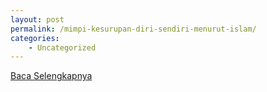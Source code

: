 ```yaml
---
layout: post
permalink: /mimpi-kesurupan-diri-sendiri-menurut-islam/
categories:
    - Uncategorized
---
```


[Baca Selengkapnya](/08)